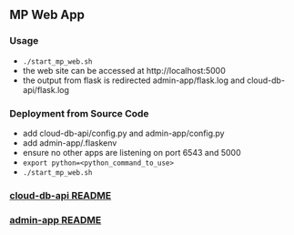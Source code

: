 ## MP Web App
### Usage
- `./start_mp_web.sh`
- the web site can be accessed at http://localhost:5000
- the output from flask is redirected admin-app/flask.log and cloud-db-api/flask.log
### Deployment from Source Code
- add cloud-db-api/config.py and admin-app/config.py
- add admin-app/.flaskenv
- ensure no other apps are listening on port 6543 and 5000
- `export python=<python_command_to_use>`
- `./start_mp_web.sh`

### [cloud-db-api README](cloud-db-api/README.md)
### [admin-app README](admin-app/README.md)
